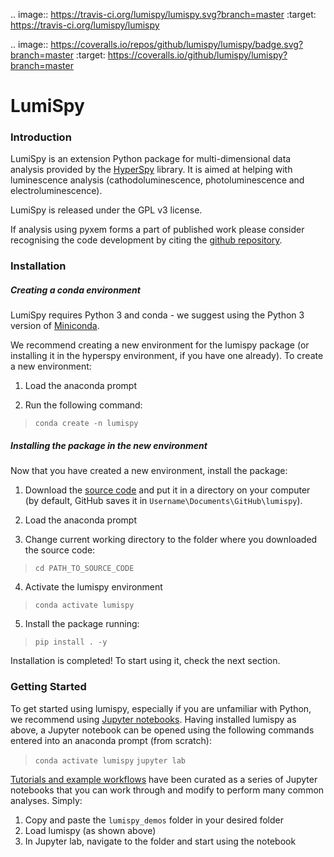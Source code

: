 .. image:: https://travis-ci.org/lumispy/lumispy.svg?branch=master
    :target: https://travis-ci.org/lumispy/lumispy

.. image:: https://coveralls.io/repos/github/lumispy/lumispy/badge.svg?branch=master
    :target: https://coveralls.io/github/lumispy/lumispy?branch=master
    
# LumiSpy

### Introduction

LumiSpy is an extension Python package for multi-dimensional data analysis provided
by the [HyperSpy](http://hyperspy.org) library. It is aimed at helping with luminescence analysis (cathodoluminescence, photoluminescence and electroluminescence).

LumiSpy is released under the GPL v3 license. 

If analysis using pyxem forms a part of published work please consider recognising the code 
development by citing the [github repository](www.github.com/lumispy/lumispy).

### Installation

##### Creating a conda environment

LumiSpy requires Python 3 and conda - we suggest using the Python 3 version of [Miniconda](https://conda.io/miniconda.html).

We recommend creating a new environment for the lumispy package (or installing it in the hyperspy environment, if you have one already). To create a new environment:

1. Load the anaconda prompt

2. Run the following command:

>    `conda create -n lumispy`

##### Installing the package in the new environment

Now that you have created a new environment, install the package:

1. Download the [source code](https://github.com/pyxem/pyxem) and put it in a directory on your computer (by default, GitHub saves it in `Username\Documents\GitHub\lumispy`).

2. Load the anaconda prompt

3. Change current working directory to the folder where you downloaded the source code:
>    `cd PATH_TO_SOURCE_CODE`

4. Activate the lumispy environment
>    `conda activate lumispy`

5. Install the package running:
>    `pip install . -y`

Installation is completed! To start using it, check the next section.

### Getting Started

To get started using lumispy, especially if you are unfamiliar with Python, we recommend using [Jupyter notebooks](https://jupyter.org/). Having installed lumispy as above, a Jupyter notebook can be opened using the following commands entered into an anaconda prompt (from scratch):

>    `conda activate lumispy`
>    `jupyter lab`

[Tutorials and example workflows](https://github.com/LumiSpy/lumispy/tree/master/lumispy_demos) have been curated as a series of Jupyter notebooks that you can work through and modify to perform many common analyses. Simply:

1. Copy and paste the `lumispy_demos` folder in your desired folder
2. Load lumispy (as shown above)
3. In Jupyter lab, navigate to the folder and start using the notebook